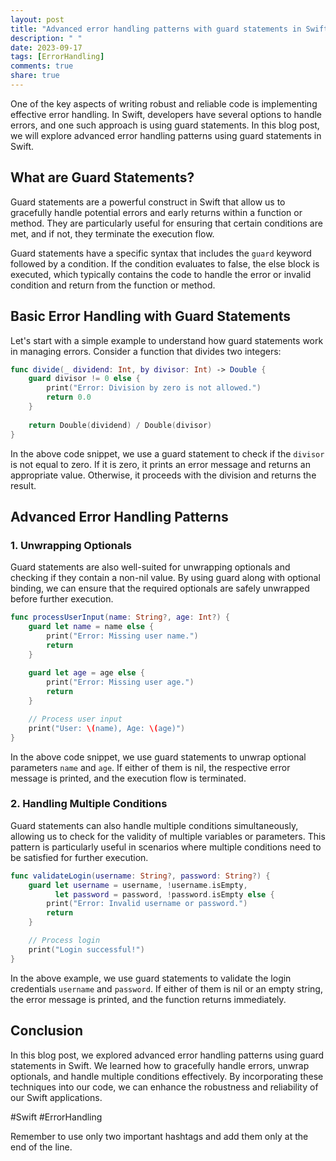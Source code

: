```yaml
---
layout: post
title: "Advanced error handling patterns with guard statements in Swift"
description: " "
date: 2023-09-17
tags: [ErrorHandling]
comments: true
share: true
---
```


One of the key aspects of writing robust and reliable code is implementing effective error handling. In Swift, developers have several options to handle errors, and one such approach is using guard statements. In this blog post, we will explore advanced error handling patterns using guard statements in Swift.

## What are Guard Statements?

Guard statements are a powerful construct in Swift that allow us to gracefully handle potential errors and early returns within a function or method. They are particularly useful for ensuring that certain conditions are met, and if not, they terminate the execution flow.

Guard statements have a specific syntax that includes the `guard` keyword followed by a condition. If the condition evaluates to false, the else block is executed, which typically contains the code to handle the error or invalid condition and return from the function or method.

## Basic Error Handling with Guard Statements

Let's start with a simple example to understand how guard statements work in managing errors. Consider a function that divides two integers:

```swift
func divide(_ dividend: Int, by divisor: Int) -> Double {
    guard divisor != 0 else {
        print("Error: Division by zero is not allowed.")
        return 0.0
    }
    
    return Double(dividend) / Double(divisor)
}
```
In the above code snippet, we use a guard statement to check if the `divisor` is not equal to zero. If it is zero, it prints an error message and returns an appropriate value. Otherwise, it proceeds with the division and returns the result.

## Advanced Error Handling Patterns

### 1. Unwrapping Optionals

Guard statements are also well-suited for unwrapping optionals and checking if they contain a non-nil value. By using guard along with optional binding, we can ensure that the required optionals are safely unwrapped before further execution.

```swift
func processUserInput(name: String?, age: Int?) {
    guard let name = name else {
        print("Error: Missing user name.")
        return
    }
    
    guard let age = age else {
        print("Error: Missing user age.")
        return
    }

    // Process user input
    print("User: \(name), Age: \(age)")
}
```

In the above code snippet, we use guard statements to unwrap optional parameters `name` and `age`. If either of them is nil, the respective error message is printed, and the execution flow is terminated.

### 2. Handling Multiple Conditions

Guard statements can also handle multiple conditions simultaneously, allowing us to check for the validity of multiple variables or parameters. This pattern is particularly useful in scenarios where multiple conditions need to be satisfied for further execution.

```swift
func validateLogin(username: String?, password: String?) {
    guard let username = username, !username.isEmpty,
          let password = password, !password.isEmpty else {
        print("Error: Invalid username or password.")
        return
    }

    // Process login
    print("Login successful!")
}
```

In the above example, we use guard statements to validate the login credentials `username` and `password`. If either of them is nil or an empty string, the error message is printed, and the function returns immediately.

## Conclusion

In this blog post, we explored advanced error handling patterns using guard statements in Swift. We learned how to gracefully handle errors, unwrap optionals, and handle multiple conditions effectively. By incorporating these techniques into our code, we can enhance the robustness and reliability of our Swift applications.

#Swift #ErrorHandling 

Remember to use only two important hashtags and add them only at the end of the line.